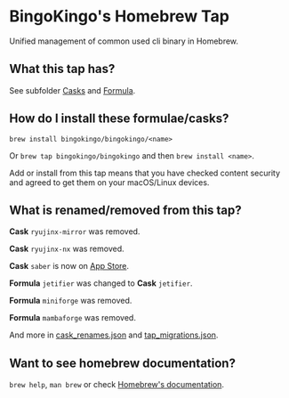 # BingoKingo's Homebrew Tap

Unified management of common used cli binary in Homebrew.

## What this tap has?

See subfolder [Casks](./Casks) and [Formula](./Formula).

## How do I install these formulae/casks?

`brew install bingokingo/bingokingo/<name>`

Or `brew tap bingokingo/bingokingo` and then `brew install <name>`.

Add or install from this tap means that you have checked content security and agreed to get them on your macOS/Linux devices.

## What is renamed/removed from this tap?

**Cask** `ryujinx-mirror` was removed.

**Cask** `ryujinx-nx` was removed.

**Cask** `saber` is now on [App Store](https://apps.apple.com/app/saber/id1671523739).

**Formula** `jetifier` was changed to **Cask** `jetifier`.

**Formula** `miniforge` was removed.

**Formula** `mambaforge` was removed.

And more in [cask_renames.json](./cask_renames.json) and [tap_migrations.json](./tap_migrations.json).

## Want to see homebrew documentation?

`brew help`, `man brew` or check [Homebrew's documentation](https://docs.brew.sh).
